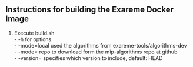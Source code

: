 **Instructions for building the Exareme Docker Image**
-

1) Execute build.sh <br />
        - -h for options<br />
        - -mode=local used the algorithms from exareme-tools/algorithms-dev<br />
        - -mode= repo to download form the mip-algorithms repo at github<br />
        - -version=<version hash> specifies which version to include, default: HEAD<br />
       